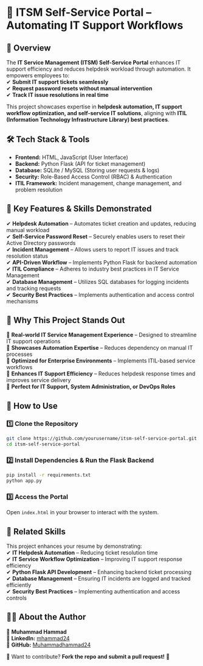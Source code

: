 # 🚀 ITSM Self-Service Portal – Automating IT Support Workflows  

## 📌 Overview  
The **IT Service Management (ITSM) Self-Service Portal** enhances IT support efficiency and reduces helpdesk workload through automation. It empowers employees to:  
✔ **Submit IT support tickets seamlessly**  
✔ **Request password resets without manual intervention**  
✔ **Track IT issue resolutions in real time**  

This project showcases expertise in **helpdesk automation, IT support workflow optimization, and self-service IT solutions**, aligning with **ITIL (Information Technology Infrastructure Library) best practices**.  

## 🛠 Tech Stack & Tools  
- **Frontend:** HTML, JavaScript (User Interface)  
- **Backend:** Python Flask (API for ticket management)  
- **Database:** SQLite / MySQL (Storing user requests & logs)  
- **Security:** Role-Based Access Control (RBAC) & Authentication  
- **ITIL Framework:** Incident management, change management, and problem resolution  

## 🎯 Key Features & Skills Demonstrated  
✔ **Helpdesk Automation** – Automates ticket creation and updates, reducing manual workload  
✔ **Self-Service Password Reset** – Securely enables users to reset their Active Directory passwords  
✔ **Incident Management** – Allows users to report IT issues and track resolution status  
✔ **API-Driven Workflow** – Implements Python Flask for backend automation  
✔ **ITIL Compliance** – Adheres to industry best practices in IT Service Management  
✔ **Database Management** – Utilizes SQL databases for logging incidents and tracking requests  
✔ **Security Best Practices** – Implements authentication and access control mechanisms  

## 🚀 Why This Project Stands Out  
🔹 **Real-world IT Service Management Experience** – Designed to streamline IT support operations  
🔹 **Showcases Automation Expertise** – Reduces dependency on manual IT processes  
🔹 **Optimized for Enterprise Environments** – Implements ITIL-based service workflows  
🔹 **Enhances IT Support Efficiency** – Reduces helpdesk response times and improves service delivery  
🔹 **Perfect for IT Support, System Administration, or DevOps Roles**  

## 📂 How to Use  

### 1️⃣ Clone the Repository  
```bash
git clone https://github.com/yourusername/itsm-self-service-portal.git
cd itsm-self-service-portal
```

### 2️⃣ Install Dependencies & Run the Flask Backend  
```bash
pip install -r requirements.txt
python app.py
```

### 3️⃣ Access the Portal  
Open `index.html` in your browser to interact with the system.  

## 📎 Related Skills  
This project enhances your resume by demonstrating:  
✔ **IT Helpdesk Automation** – Reducing ticket resolution time  
✔ **IT Service Workflow Optimization** – Improving IT support response efficiency  
✔ **Python Flask API Development** – Enhancing backend ticket processing  
✔ **Database Management** – Ensuring IT incidents are logged and tracked efficiently  
✔ **Security Best Practices** – Implementing authentication and access controls  

## 👨‍💻 About the Author  
🚀 **Muhammad Hammad**  
🔗 **LinkedIn:** [mhammad24](https://www.linkedin.com/in/mhammad24)  
🔗 **GitHub:** [Muhammadhammad24](https://github.com/Muhammadhammad24)  

📢 Want to contribute? **Fork the repo and submit a pull request!** 🚀

